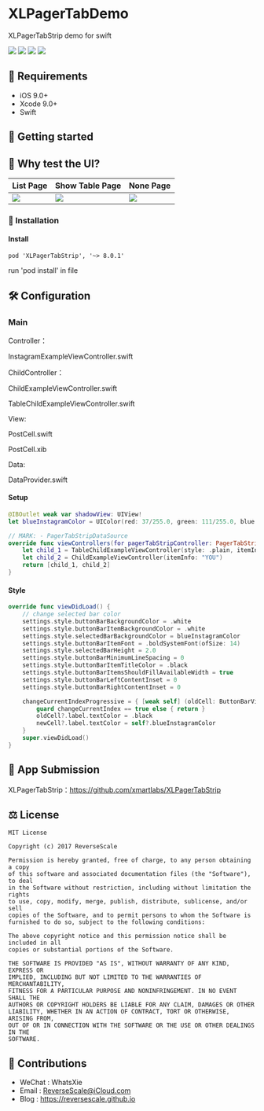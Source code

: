 # XLPagerTabDemo
XLPagerTabStrip demo for swift

![](https://img.shields.io/badge/platform-iOS-red.svg) ![](https://img.shields.io/badge/language-Objective--C-blue.svg) ![](https://img.shields.io/badge/download-2.9MB-yellow.svg) ![](https://img.shields.io/badge/license-MIT%20License-brightgreen.svg)


## 🤖 Requirements

* iOS 9.0+
* Xcode 9.0+
* Swift


## 🚀 Getting started


## 🎨 Why test the UI?

| List Page | Show Table Page | None Page | 
| ------------- | ------------- | ------------- | 
| ![](http://og1yl0w9z.bkt.clouddn.com/18-7-10/21563862.jpg) | ![](http://og1yl0w9z.bkt.clouddn.com/18-7-10/82626740.jpg) | ![](http://og1yl0w9z.bkt.clouddn.com/18-7-10/94251213.jpg) | 



### 🎯 Installation

#### Install

```
pod 'XLPagerTabStrip', '~> 8.0.1'
```

run 'pod install' in file

## 🛠 Configuration

### Main

Controller：

InstagramExampleViewController.swift

ChildController：

ChildExampleViewController.swift

TableChildExampleViewController.swift

View:

PostCell.swift

PostCell.xib

Data:

DataProvider.swift

#### Setup

```swift
@IBOutlet weak var shadowView: UIView!
let blueInstagramColor = UIColor(red: 37/255.0, green: 111/255.0, blue: 206/255.0, alpha: 1.0)

// MARK: - PagerTabStripDataSource
override func viewControllers(for pagerTabStripController: PagerTabStripViewController) -> [UIViewController] {
    let child_1 = TableChildExampleViewController(style: .plain, itemInfo: "FOLLOWING")
    let child_2 = ChildExampleViewController(itemInfo: "YOU")
    return [child_1, child_2]
}
```

#### Style

```swift
override func viewDidLoad() {
    // change selected bar color
    settings.style.buttonBarBackgroundColor = .white
    settings.style.buttonBarItemBackgroundColor = .white
    settings.style.selectedBarBackgroundColor = blueInstagramColor
    settings.style.buttonBarItemFont = .boldSystemFont(ofSize: 14)
    settings.style.selectedBarHeight = 2.0
    settings.style.buttonBarMinimumLineSpacing = 0
    settings.style.buttonBarItemTitleColor = .black
    settings.style.buttonBarItemsShouldFillAvailableWidth = true
    settings.style.buttonBarLeftContentInset = 0
    settings.style.buttonBarRightContentInset = 0

    changeCurrentIndexProgressive = { [weak self] (oldCell: ButtonBarViewCell?, newCell: ButtonBarViewCell?, progressPercentage: CGFloat, changeCurrentIndex: Bool, animated: Bool) -> Void in
        guard changeCurrentIndex == true else { return }
        oldCell?.label.textColor = .black
        newCell?.label.textColor = self?.blueInstagramColor
    }
    super.viewDidLoad()
}
```



## 📝 App Submission

XLPagerTabStrip：https://github.com/xmartlabs/XLPagerTabStrip

## ⚖ License

```
MIT License

Copyright (c) 2017 ReverseScale

Permission is hereby granted, free of charge, to any person obtaining a copy
of this software and associated documentation files (the "Software"), to deal
in the Software without restriction, including without limitation the rights
to use, copy, modify, merge, publish, distribute, sublicense, and/or sell
copies of the Software, and to permit persons to whom the Software is
furnished to do so, subject to the following conditions:

The above copyright notice and this permission notice shall be included in all
copies or substantial portions of the Software.

THE SOFTWARE IS PROVIDED "AS IS", WITHOUT WARRANTY OF ANY KIND, EXPRESS OR
IMPLIED, INCLUDING BUT NOT LIMITED TO THE WARRANTIES OF MERCHANTABILITY,
FITNESS FOR A PARTICULAR PURPOSE AND NONINFRINGEMENT. IN NO EVENT SHALL THE
AUTHORS OR COPYRIGHT HOLDERS BE LIABLE FOR ANY CLAIM, DAMAGES OR OTHER
LIABILITY, WHETHER IN AN ACTION OF CONTRACT, TORT OR OTHERWISE, ARISING FROM,
OUT OF OR IN CONNECTION WITH THE SOFTWARE OR THE USE OR OTHER DEALINGS IN THE
SOFTWARE.
```

## 😬 Contributions

* WeChat : WhatsXie
* Email : ReverseScale@iCloud.com
* Blog : https://reversescale.github.io
